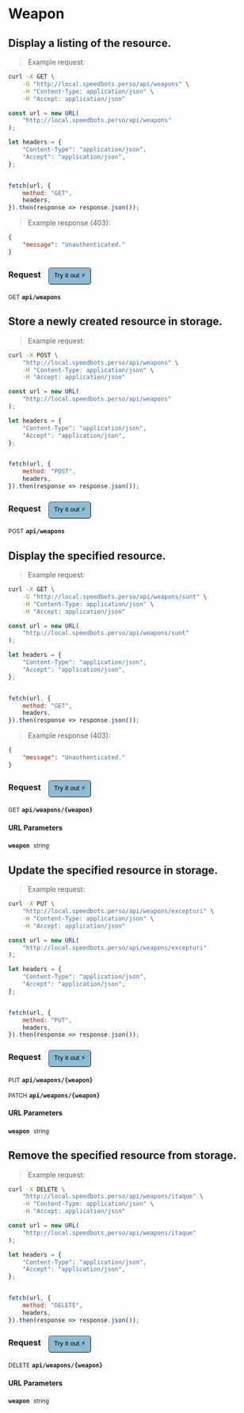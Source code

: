 # Weapon


## Display a listing of the resource.




> Example request:

```bash
curl -X GET \
    -G "http://local.speedbots.perso/api/weapons" \
    -H "Content-Type: application/json" \
    -H "Accept: application/json"
```

```javascript
const url = new URL(
    "http://local.speedbots.perso/api/weapons"
);

let headers = {
    "Content-Type": "application/json",
    "Accept": "application/json",
};


fetch(url, {
    method: "GET",
    headers,
}).then(response => response.json());
```


> Example response (403):

```json
{
    "message": "Unauthenticated."
}
```
<div id="execution-results-GETapi-weapons" hidden>
    <blockquote>Received response<span id="execution-response-status-GETapi-weapons"></span>:</blockquote>
    <pre class="json"><code id="execution-response-content-GETapi-weapons"></code></pre>
</div>
<div id="execution-error-GETapi-weapons" hidden>
    <blockquote>Request failed with error:</blockquote>
    <pre><code id="execution-error-message-GETapi-weapons"></code></pre>
</div>
<form id="form-GETapi-weapons" data-method="GET" data-path="api/weapons" data-authed="0" data-hasfiles="0" data-headers='{"Content-Type":"application\/json","Accept":"application\/json"}' onsubmit="event.preventDefault(); executeTryOut('GETapi-weapons', this);">
<h3>
    Request&nbsp;&nbsp;&nbsp;
        <button type="button" style="background-color: #8fbcd4; padding: 5px 10px; border-radius: 5px; border-width: thin;" id="btn-tryout-GETapi-weapons" onclick="tryItOut('GETapi-weapons');">Try it out ⚡</button>
    <button type="button" style="background-color: #c97a7e; padding: 5px 10px; border-radius: 5px; border-width: thin;" id="btn-canceltryout-GETapi-weapons" onclick="cancelTryOut('GETapi-weapons');" hidden>Cancel</button>&nbsp;&nbsp;
    <button type="submit" style="background-color: #6ac174; padding: 5px 10px; border-radius: 5px; border-width: thin;" id="btn-executetryout-GETapi-weapons" hidden>Send Request 💥</button>
    </h3>
<p>
<small class="badge badge-green">GET</small>
 <b><code>api/weapons</code></b>
</p>
</form>


## Store a newly created resource in storage.




> Example request:

```bash
curl -X POST \
    "http://local.speedbots.perso/api/weapons" \
    -H "Content-Type: application/json" \
    -H "Accept: application/json"
```

```javascript
const url = new URL(
    "http://local.speedbots.perso/api/weapons"
);

let headers = {
    "Content-Type": "application/json",
    "Accept": "application/json",
};


fetch(url, {
    method: "POST",
    headers,
}).then(response => response.json());
```


<div id="execution-results-POSTapi-weapons" hidden>
    <blockquote>Received response<span id="execution-response-status-POSTapi-weapons"></span>:</blockquote>
    <pre class="json"><code id="execution-response-content-POSTapi-weapons"></code></pre>
</div>
<div id="execution-error-POSTapi-weapons" hidden>
    <blockquote>Request failed with error:</blockquote>
    <pre><code id="execution-error-message-POSTapi-weapons"></code></pre>
</div>
<form id="form-POSTapi-weapons" data-method="POST" data-path="api/weapons" data-authed="0" data-hasfiles="0" data-headers='{"Content-Type":"application\/json","Accept":"application\/json"}' onsubmit="event.preventDefault(); executeTryOut('POSTapi-weapons', this);">
<h3>
    Request&nbsp;&nbsp;&nbsp;
        <button type="button" style="background-color: #8fbcd4; padding: 5px 10px; border-radius: 5px; border-width: thin;" id="btn-tryout-POSTapi-weapons" onclick="tryItOut('POSTapi-weapons');">Try it out ⚡</button>
    <button type="button" style="background-color: #c97a7e; padding: 5px 10px; border-radius: 5px; border-width: thin;" id="btn-canceltryout-POSTapi-weapons" onclick="cancelTryOut('POSTapi-weapons');" hidden>Cancel</button>&nbsp;&nbsp;
    <button type="submit" style="background-color: #6ac174; padding: 5px 10px; border-radius: 5px; border-width: thin;" id="btn-executetryout-POSTapi-weapons" hidden>Send Request 💥</button>
    </h3>
<p>
<small class="badge badge-black">POST</small>
 <b><code>api/weapons</code></b>
</p>
</form>


## Display the specified resource.




> Example request:

```bash
curl -X GET \
    -G "http://local.speedbots.perso/api/weapons/sunt" \
    -H "Content-Type: application/json" \
    -H "Accept: application/json"
```

```javascript
const url = new URL(
    "http://local.speedbots.perso/api/weapons/sunt"
);

let headers = {
    "Content-Type": "application/json",
    "Accept": "application/json",
};


fetch(url, {
    method: "GET",
    headers,
}).then(response => response.json());
```


> Example response (403):

```json
{
    "message": "Unauthenticated."
}
```
<div id="execution-results-GETapi-weapons--weapon-" hidden>
    <blockquote>Received response<span id="execution-response-status-GETapi-weapons--weapon-"></span>:</blockquote>
    <pre class="json"><code id="execution-response-content-GETapi-weapons--weapon-"></code></pre>
</div>
<div id="execution-error-GETapi-weapons--weapon-" hidden>
    <blockquote>Request failed with error:</blockquote>
    <pre><code id="execution-error-message-GETapi-weapons--weapon-"></code></pre>
</div>
<form id="form-GETapi-weapons--weapon-" data-method="GET" data-path="api/weapons/{weapon}" data-authed="0" data-hasfiles="0" data-headers='{"Content-Type":"application\/json","Accept":"application\/json"}' onsubmit="event.preventDefault(); executeTryOut('GETapi-weapons--weapon-', this);">
<h3>
    Request&nbsp;&nbsp;&nbsp;
        <button type="button" style="background-color: #8fbcd4; padding: 5px 10px; border-radius: 5px; border-width: thin;" id="btn-tryout-GETapi-weapons--weapon-" onclick="tryItOut('GETapi-weapons--weapon-');">Try it out ⚡</button>
    <button type="button" style="background-color: #c97a7e; padding: 5px 10px; border-radius: 5px; border-width: thin;" id="btn-canceltryout-GETapi-weapons--weapon-" onclick="cancelTryOut('GETapi-weapons--weapon-');" hidden>Cancel</button>&nbsp;&nbsp;
    <button type="submit" style="background-color: #6ac174; padding: 5px 10px; border-radius: 5px; border-width: thin;" id="btn-executetryout-GETapi-weapons--weapon-" hidden>Send Request 💥</button>
    </h3>
<p>
<small class="badge badge-green">GET</small>
 <b><code>api/weapons/{weapon}</code></b>
</p>
<h4 class="fancy-heading-panel"><b>URL Parameters</b></h4>
<p>
<b><code>weapon</code></b>&nbsp;&nbsp;<small>string</small>  &nbsp;
<input type="text" name="weapon" data-endpoint="GETapi-weapons--weapon-" data-component="url" required  hidden>
<br>
</p>
</form>


## Update the specified resource in storage.




> Example request:

```bash
curl -X PUT \
    "http://local.speedbots.perso/api/weapons/excepturi" \
    -H "Content-Type: application/json" \
    -H "Accept: application/json"
```

```javascript
const url = new URL(
    "http://local.speedbots.perso/api/weapons/excepturi"
);

let headers = {
    "Content-Type": "application/json",
    "Accept": "application/json",
};


fetch(url, {
    method: "PUT",
    headers,
}).then(response => response.json());
```


<div id="execution-results-PUTapi-weapons--weapon-" hidden>
    <blockquote>Received response<span id="execution-response-status-PUTapi-weapons--weapon-"></span>:</blockquote>
    <pre class="json"><code id="execution-response-content-PUTapi-weapons--weapon-"></code></pre>
</div>
<div id="execution-error-PUTapi-weapons--weapon-" hidden>
    <blockquote>Request failed with error:</blockquote>
    <pre><code id="execution-error-message-PUTapi-weapons--weapon-"></code></pre>
</div>
<form id="form-PUTapi-weapons--weapon-" data-method="PUT" data-path="api/weapons/{weapon}" data-authed="0" data-hasfiles="0" data-headers='{"Content-Type":"application\/json","Accept":"application\/json"}' onsubmit="event.preventDefault(); executeTryOut('PUTapi-weapons--weapon-', this);">
<h3>
    Request&nbsp;&nbsp;&nbsp;
        <button type="button" style="background-color: #8fbcd4; padding: 5px 10px; border-radius: 5px; border-width: thin;" id="btn-tryout-PUTapi-weapons--weapon-" onclick="tryItOut('PUTapi-weapons--weapon-');">Try it out ⚡</button>
    <button type="button" style="background-color: #c97a7e; padding: 5px 10px; border-radius: 5px; border-width: thin;" id="btn-canceltryout-PUTapi-weapons--weapon-" onclick="cancelTryOut('PUTapi-weapons--weapon-');" hidden>Cancel</button>&nbsp;&nbsp;
    <button type="submit" style="background-color: #6ac174; padding: 5px 10px; border-radius: 5px; border-width: thin;" id="btn-executetryout-PUTapi-weapons--weapon-" hidden>Send Request 💥</button>
    </h3>
<p>
<small class="badge badge-darkblue">PUT</small>
 <b><code>api/weapons/{weapon}</code></b>
</p>
<p>
<small class="badge badge-purple">PATCH</small>
 <b><code>api/weapons/{weapon}</code></b>
</p>
<h4 class="fancy-heading-panel"><b>URL Parameters</b></h4>
<p>
<b><code>weapon</code></b>&nbsp;&nbsp;<small>string</small>  &nbsp;
<input type="text" name="weapon" data-endpoint="PUTapi-weapons--weapon-" data-component="url" required  hidden>
<br>
</p>
</form>


## Remove the specified resource from storage.




> Example request:

```bash
curl -X DELETE \
    "http://local.speedbots.perso/api/weapons/itaque" \
    -H "Content-Type: application/json" \
    -H "Accept: application/json"
```

```javascript
const url = new URL(
    "http://local.speedbots.perso/api/weapons/itaque"
);

let headers = {
    "Content-Type": "application/json",
    "Accept": "application/json",
};


fetch(url, {
    method: "DELETE",
    headers,
}).then(response => response.json());
```


<div id="execution-results-DELETEapi-weapons--weapon-" hidden>
    <blockquote>Received response<span id="execution-response-status-DELETEapi-weapons--weapon-"></span>:</blockquote>
    <pre class="json"><code id="execution-response-content-DELETEapi-weapons--weapon-"></code></pre>
</div>
<div id="execution-error-DELETEapi-weapons--weapon-" hidden>
    <blockquote>Request failed with error:</blockquote>
    <pre><code id="execution-error-message-DELETEapi-weapons--weapon-"></code></pre>
</div>
<form id="form-DELETEapi-weapons--weapon-" data-method="DELETE" data-path="api/weapons/{weapon}" data-authed="0" data-hasfiles="0" data-headers='{"Content-Type":"application\/json","Accept":"application\/json"}' onsubmit="event.preventDefault(); executeTryOut('DELETEapi-weapons--weapon-', this);">
<h3>
    Request&nbsp;&nbsp;&nbsp;
        <button type="button" style="background-color: #8fbcd4; padding: 5px 10px; border-radius: 5px; border-width: thin;" id="btn-tryout-DELETEapi-weapons--weapon-" onclick="tryItOut('DELETEapi-weapons--weapon-');">Try it out ⚡</button>
    <button type="button" style="background-color: #c97a7e; padding: 5px 10px; border-radius: 5px; border-width: thin;" id="btn-canceltryout-DELETEapi-weapons--weapon-" onclick="cancelTryOut('DELETEapi-weapons--weapon-');" hidden>Cancel</button>&nbsp;&nbsp;
    <button type="submit" style="background-color: #6ac174; padding: 5px 10px; border-radius: 5px; border-width: thin;" id="btn-executetryout-DELETEapi-weapons--weapon-" hidden>Send Request 💥</button>
    </h3>
<p>
<small class="badge badge-red">DELETE</small>
 <b><code>api/weapons/{weapon}</code></b>
</p>
<h4 class="fancy-heading-panel"><b>URL Parameters</b></h4>
<p>
<b><code>weapon</code></b>&nbsp;&nbsp;<small>string</small>  &nbsp;
<input type="text" name="weapon" data-endpoint="DELETEapi-weapons--weapon-" data-component="url" required  hidden>
<br>
</p>
</form>



